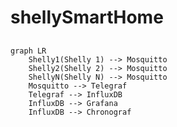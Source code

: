 # shellySmartHome

## 
```mermaid
graph LR    
	Shelly1(Shelly 1) --> Mosquitto
	Shelly2(Shelly 2) --> Mosquitto
	ShellyN(Shelly N) --> Mosquitto
	Mosquitto --> Telegraf
	Telegraf --> InfluxDB
	InfluxDB --> Grafana
	InfluxDB --> Chronograf
```